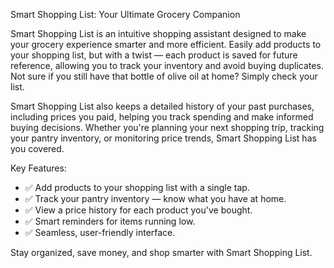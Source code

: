 Smart Shopping List: Your Ultimate Grocery Companion

Smart Shopping List is an intuitive shopping assistant designed to make your grocery experience smarter and more efficient. Easily add products to your shopping list, but with a twist — each product is saved for future reference, allowing you to track your inventory and avoid buying duplicates. Not sure if you still have that bottle of olive oil at home? Simply check your list.

Smart Shopping List also keeps a detailed history of your past purchases, including prices you paid, helping you track spending and make informed buying decisions. Whether you're planning your next shopping trip, tracking your pantry inventory, or monitoring price trends, Smart Shopping List has you covered.

Key Features:
- ✅ Add products to your shopping list with a single tap.
- ✅ Track your pantry inventory — know what you have at home.
- ✅ View a price history for each product you've bought.
- ✅ Smart reminders for items running low.
- ✅ Seamless, user-friendly interface.

Stay organized, save money, and shop smarter with Smart Shopping List.
